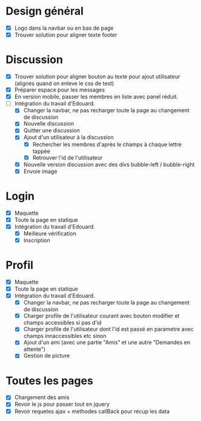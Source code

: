# Design général
- [x] Logo dans la navbar ou en bas de page
- [x] Trouver solution pour aligner texte footer

# Discussion
- [x] Trouver solution pour aligner bouton au texte pour ajout utilisateur (alignés quand on enleve le css de test)
- [x] Préparer espace pour les messages
- [x] En version mobile, passer les membres en liste avec panel réduit.
- [ ] Intégration du travail d'Edouard.
  - [x] Changer la navbar, ne pas recharger toute la page au changement de discussion
  - [x] Nouvelle discussion
  - [x] Quitter une discussion
  - [x] Ajout d'un utilisateur à la discussion
    - [x] Rechercher les membres d'après le champs à chaque lettre tappée
    - [x] Retrouver l'id de l'utilisateur
  - [x] Nouvelle version discussion avec des divs bubble-left / bubble-right 
  - [x] Envoie image

# Login
- [x] Maquette
- [x] Toute la page en statique
- [x] Intégration du travail d'Edouard.
  - [x] Meilleure vérification
  - [x] Inscription

# Profil
- [x] Maquette
- [x] Toute la page en statique
- [x] Intégration du travail d'Edouard.
  - [x] Changer la navbar, ne pas recharger toute la page au changement de discussion
  - [x] Charger profile de l'utilisateur courant avec bouton modifier et champs accessibles si pas d'id
  - [x] Charger profile de l'utilisateur dont l'id est passé en parametre avec champs innaccessibles etc sinon
  - [x] Ajout d'un ami (avec une partie "Amis" et une autre "Demandes en attente")
  - [x] Gestion de picture

# Toutes les pages
- [x] Chargement des amis
- [x] Revoir le js pour passer tout en jquery
- [x] Revoir requetes ajax + methodes callBack pour récup les data
